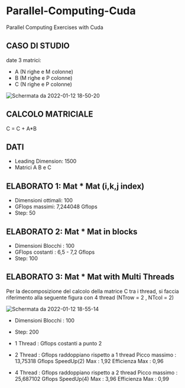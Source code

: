 # Parallel-Computing-Cuda
Parallel Computing Exercises with Cuda

## CASO DI STUDIO
date 3 matrici:
- A (N righe e M colonne)
- B (M righe e P colonne)
- C (N righe e P colonne)

![Schermata da 2022-01-12 18-50-20](https://user-images.githubusercontent.com/10176197/149194959-2beb1c96-8454-4104-8f4b-2eb6ee11ffc1.png)


## CALCOLO MATRICIALE
C = C + A*B

## DATI
- Leading Dimension:   1500
- Matrici A B e C

## ELABORATO 1: Mat * Mat (i,k,j index)
- Dimensioni ottimali: 100
- GFlops massimi: 7,244048 Gflops
- Step: 50


## ELABORATO 2: Mat * Mat in blocks
- Dimensioni Blocchi : 100
- GFlops costanti : 6,5 - 7,2 Gflops
- Step: 100


## ELABORATO 3: Mat * Mat with Multi Threads

Per la decomposizione del calcolo della matrice C tra i thread, si faccia riferimento alla
seguente figura con 4 thread (NTrow = 2 , NTcol = 2)

![Schermata da 2022-01-12 18-55-14](https://user-images.githubusercontent.com/10176197/149195466-1006829d-2d1d-45dc-9ef8-5026533808d8.png)

- Dimensioni Blocchi : 100
- Step: 200
- 1 Thread : Gflops costanti a punto 2
- 2 Thread : Gflops raddoppiano rispetto a 1 thread
			 Picco massimo : 13,75318 Gflops
			 SpeedUp(2) Max : 1,92
			 Efficienza Max : 0,96

- 4 Thread : Gflops raddoppiano rispetto a 2 thread
			 Picco massimo : 25,687102 Gflops
			 SpeedUp(4) Max : 3,96
			 Efficienza Max : 0,99
			 
